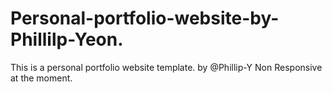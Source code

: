 # Personal-portfolio-website-by-Phillilp-Yeon.
This is a personal portfolio website template. by @Phillip-Y Non Responsive at the moment.
